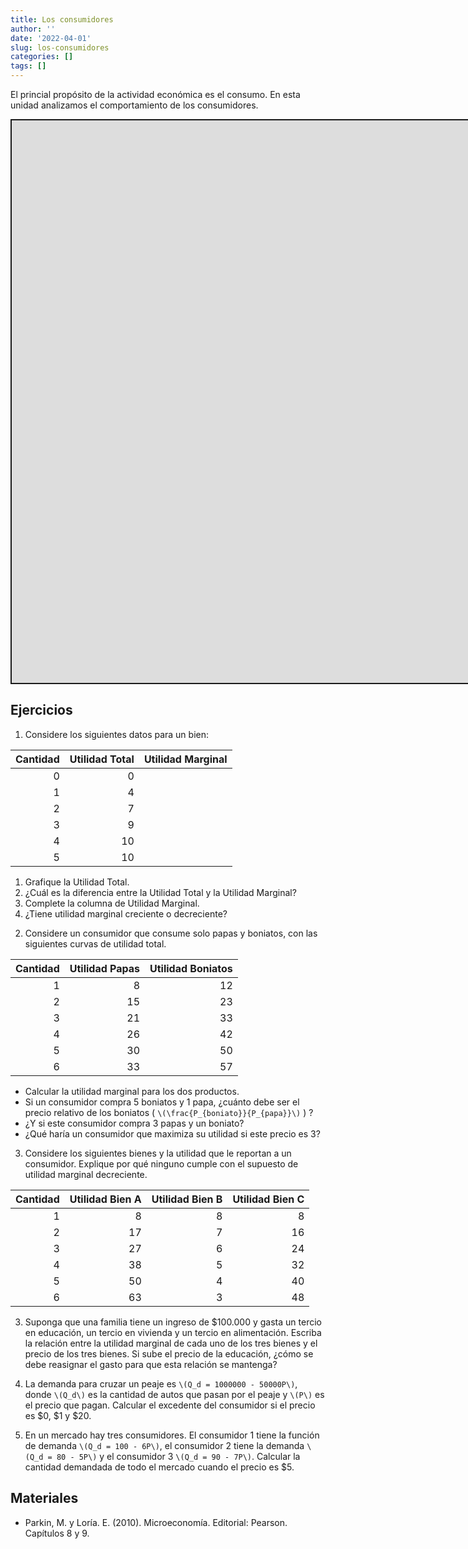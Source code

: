 ```yaml
---
title: Los consumidores
author: ''
date: '2022-04-01'
slug: los-consumidores
categories: []
tags: []
---
```


<script src="{{< blogdown/postref >}}index_files/fitvids/fitvids.min.js"></script>
<script src="{{< blogdown/postref >}}index_files/kePrint/kePrint.js"></script>
<link href="{{< blogdown/postref >}}index_files/bsTable/bootstrapTable.min.css" rel="stylesheet" />
<script src="{{< blogdown/postref >}}index_files/kePrint/kePrint.js"></script>
<link href="{{< blogdown/postref >}}index_files/bsTable/bootstrapTable.min.css" rel="stylesheet" />
<script src="{{< blogdown/postref >}}index_files/kePrint/kePrint.js"></script>

<link href="{{< blogdown/postref >}}index_files/bsTable/bootstrapTable.min.css" rel="stylesheet" />

El princial propósito de la actividad económica es el consumo. En esta unidad analizamos el comportamiento de los consumidores.

<div class="shareagain" style="min-width:300px;margin:1em auto;">
<iframe src="https://consumidor--diapos-econ.netlify.app/" width="1600" height="900" style="border:2px solid currentColor;" loading="lazy" allowfullscreen></iframe>
<script>fitvids('.shareagain', {players: 'iframe'});</script>
</div>

## Ejercicios

1.  Considere los siguientes datos para un bien:

<table class="table table-striped table-hover" style="margin-left: auto; margin-right: auto;">
<thead>
<tr>
<th style="text-align:right;">
Cantidad
</th>
<th style="text-align:right;">
Utilidad Total
</th>
<th style="text-align:left;">
Utilidad Marginal
</th>
</tr>
</thead>
<tbody>
<tr>
<td style="text-align:right;">
0
</td>
<td style="text-align:right;">
0
</td>
<td style="text-align:left;">
</td>
</tr>
<tr>
<td style="text-align:right;">
1
</td>
<td style="text-align:right;">
4
</td>
<td style="text-align:left;">
</td>
</tr>
<tr>
<td style="text-align:right;">
2
</td>
<td style="text-align:right;">
7
</td>
<td style="text-align:left;">
</td>
</tr>
<tr>
<td style="text-align:right;">
3
</td>
<td style="text-align:right;">
9
</td>
<td style="text-align:left;">
</td>
</tr>
<tr>
<td style="text-align:right;">
4
</td>
<td style="text-align:right;">
10
</td>
<td style="text-align:left;">
</td>
</tr>
<tr>
<td style="text-align:right;">
5
</td>
<td style="text-align:right;">
10
</td>
<td style="text-align:left;">
</td>
</tr>
</tbody>
</table>

1.  Grafique la Utilidad Total.
2.  ¿Cuál es la diferencia entre la Utilidad Total y la Utilidad Marginal?
3.  Complete la columna de Utilidad Marginal.
4.  ¿Tiene utilidad marginal creciente o decreciente?

<!-- -->

2.  Considere un consumidor que consume solo papas y boniatos, con las siguientes curvas de utilidad total.

<table class="table table-striped table-hover" style="margin-left: auto; margin-right: auto;">
<thead>
<tr>
<th style="text-align:right;">
Cantidad
</th>
<th style="text-align:right;">
Utilidad Papas
</th>
<th style="text-align:right;">
Utilidad Boniatos
</th>
</tr>
</thead>
<tbody>
<tr>
<td style="text-align:right;">
1
</td>
<td style="text-align:right;">
8
</td>
<td style="text-align:right;">
12
</td>
</tr>
<tr>
<td style="text-align:right;">
2
</td>
<td style="text-align:right;">
15
</td>
<td style="text-align:right;">
23
</td>
</tr>
<tr>
<td style="text-align:right;">
3
</td>
<td style="text-align:right;">
21
</td>
<td style="text-align:right;">
33
</td>
</tr>
<tr>
<td style="text-align:right;">
4
</td>
<td style="text-align:right;">
26
</td>
<td style="text-align:right;">
42
</td>
</tr>
<tr>
<td style="text-align:right;">
5
</td>
<td style="text-align:right;">
30
</td>
<td style="text-align:right;">
50
</td>
</tr>
<tr>
<td style="text-align:right;">
6
</td>
<td style="text-align:right;">
33
</td>
<td style="text-align:right;">
57
</td>
</tr>
</tbody>
</table>

-   Calcular la utilidad marginal para los dos productos.
-   Si un consumidor compra 5 boniatos y 1 papa, ¿cuánto debe ser el precio relativo de los boniatos ( `\(\frac{P_{boniato}}{P_{papa}}\)` ) ?
-   ¿Y si este consumidor compra 3 papas y un boniato?
-   ¿Qué haría un consumidor que maximiza su utilidad si este precio es 3?

3.  Considere los siguientes bienes y la utilidad que le reportan a un consumidor. Explique por qué ninguno cumple con el supuesto de utilidad marginal decreciente.

<table class="table table-striped table-hover" style="margin-left: auto; margin-right: auto;">
<thead>
<tr>
<th style="text-align:right;">
Cantidad
</th>
<th style="text-align:right;">
Utilidad Bien A
</th>
<th style="text-align:right;">
Utilidad Bien B
</th>
<th style="text-align:right;">
Utilidad Bien C
</th>
</tr>
</thead>
<tbody>
<tr>
<td style="text-align:right;">
1
</td>
<td style="text-align:right;">
8
</td>
<td style="text-align:right;">
8
</td>
<td style="text-align:right;">
8
</td>
</tr>
<tr>
<td style="text-align:right;">
2
</td>
<td style="text-align:right;">
17
</td>
<td style="text-align:right;">
7
</td>
<td style="text-align:right;">
16
</td>
</tr>
<tr>
<td style="text-align:right;">
3
</td>
<td style="text-align:right;">
27
</td>
<td style="text-align:right;">
6
</td>
<td style="text-align:right;">
24
</td>
</tr>
<tr>
<td style="text-align:right;">
4
</td>
<td style="text-align:right;">
38
</td>
<td style="text-align:right;">
5
</td>
<td style="text-align:right;">
32
</td>
</tr>
<tr>
<td style="text-align:right;">
5
</td>
<td style="text-align:right;">
50
</td>
<td style="text-align:right;">
4
</td>
<td style="text-align:right;">
40
</td>
</tr>
<tr>
<td style="text-align:right;">
6
</td>
<td style="text-align:right;">
63
</td>
<td style="text-align:right;">
3
</td>
<td style="text-align:right;">
48
</td>
</tr>
</tbody>
</table>

3.  Suponga que una familia tiene un ingreso de \$100.000 y gasta un tercio en educación, un tercio en vivienda y un tercio en alimentación. Escriba la relación entre la utilidad marginal de cada uno de los tres bienes y el precio de los tres bienes. Si sube el precio de la educación, ¿cómo se debe reasignar el gasto para que esta relación se mantenga?

4.  La demanda para cruzar un peaje es `\(Q_d = 1000000 - 50000P\)`, donde `\(Q_d\)` es la cantidad de autos que pasan por el peaje y `\(P\)` es el precio que pagan. Calcular el excedente del consumidor si el precio es \$0, \$1 y \$20.

5.  En un mercado hay tres consumidores. El consumidor 1 tiene la función de demanda `\(Q_d = 100 - 6P\)`, el consumidor 2 tiene la demanda `\(Q_d = 80 - 5P\)` y el consumidor 3 `\(Q_d = 90 - 7P\)`. Calcular la cantidad demandada de todo el mercado cuando el precio es \$5.

## Materiales

-   Parkin, M. y Loría. E. (2010). Microeconomía. Editorial: Pearson. Capítulos 8 y 9.
